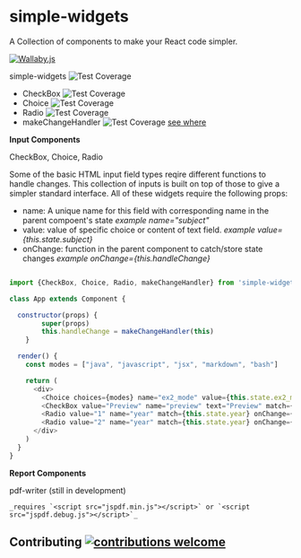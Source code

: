 # simple-widgets

A Collection of components to make your React code simpler.

[![Wallaby.js](https://img.shields.io/badge/wallaby.js-configured-green.svg)](https://wallabyjs.com)

simple-widgets ![Test Coverage](https://img.shields.io/badge/Test_Coverage-94.23%25-brightgreen.svg)

- CheckBox ![Test Coverage](https://img.shields.io/badge/Test_Coverage-100%25-brightgreen.svg)
- Choice ![Test Coverage](https://img.shields.io/badge/Test_Coverage-100%25-brightgreen.svg)
- Radio ![Test Coverage](https://img.shields.io/badge/Test_Coverage-100%25-brightgreen.svg)
- makeChangeHandler ![Test Coverage](https://img.shields.io/badge/Test_Coverage-70%25-green.svg)
  [see where](
  http://htmlpreview.github.com/?https://github.com/martinjackson/simple-widgets/blob/master/test/simple-widgets-coverage.html)


__**Input Components**__

CheckBox, Choice, Radio

Some of the basic HTML input field types reqire different functions to handle changes.
This collection of inputs is built on top of those to give a simpler standard interface.
All of these widgets require the following props:

- name: A unique name for this field with corresponding name in the parent compoent's state _example name="subject"_
- value: value of specific choice or content of text field. _example value={this.state.subject}_
- onChange: function in the parent component to catch/store state changes _example onChange={this.handleChange}_

```javascript

import {CheckBox, Choice, Radio, makeChangeHandler} from 'simple-widgets'

class App extends Component {

  constructor(props) {
        super(props)
        this.handleChange = makeChangeHandler(this)
    }

  render() {
    const modes = ["java", "javascript", "jsx", "markdown", "bash"]

    return (
      <div>
        <Choice choices={modes} name="ex2_mode" value={this.state.ex2_mode} onChange={this.handleChange} />
        <CheckBox value="Preview" name="preview" text="Preview" match={this.state.preview} onChange={this.handleChange} />
        <Radio value="1" name="year" match={this.state.year} onChange={this.handleChange} />Year 1
        <Radio value="2" name="year" match={this.state.year} onChange={this.handleChange} />Year 2
      </div>
    )
  }
}
```

__**Report Components**__

pdf-writer (still in development)

    _requires `<script src="jspdf.min.js"></script>` or `<script src="jspdf.debug.js"></script>`_

## Contributing [![contributions welcome](https://img.shields.io/badge/contributions-welcome-brightgreen.svg?style=flat)](https://github.com/dwyl/esta/issues)
